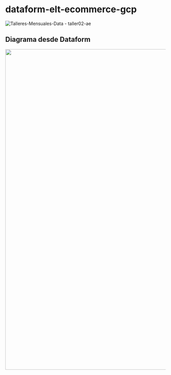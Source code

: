 # dataform-elt-ecommerce-gcp

![Talleres-Mensuales-Data - taller02-ae](https://user-images.githubusercontent.com/2066453/218128643-e5451908-4032-4215-8880-b4531eb9defa.png)

## Diagrama desde Dataform

<img width="1005" src="https://user-images.githubusercontent.com/2066453/212448490-19471b0a-5b98-4b8c-8ba2-0dd7e1a2dd03.png">
